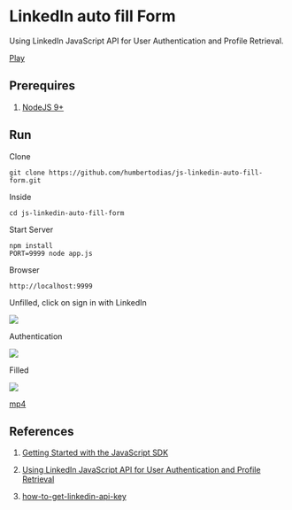 #  LinkedIn auto fill Form

Using LinkedIn JavaScript API for User Authentication and Profile Retrieval.

[Play](https://humbertodias.github.io/js-linkedin-auto-fill-form/)


## Prerequires

1. [NodeJS 9+](https://nodejs.org/en/download/)


## Run

Clone

```
git clone https://github.com/humbertodias/js-linkedin-auto-fill-form.git
```

Inside

```
cd js-linkedin-auto-fill-form
```

Start Server

```
npm install
PORT=9999 node app.js
```

Browser

```
http://localhost:9999
```

Unfilled, click on sign in with LinkedIn

![](img/unfilled.png)


Authentication

![](img/auth.png)


Filled

![](img/demo.gif)

[mp4](img/demo.mp4)


## References

1. [Getting Started with the JavaScript SDK](https://developer.linkedin.com/docs/getting-started-js-sdk#initialize)

2. [Using LinkedIn JavaScript API for User Authentication and Profile Retrieval](http://www.developer.com/lang/jscript/using-linkedin-javascript-api-for-user-authentication-and-profile-retrieval.html)

3. [how-to-get-linkedin-api-key](https://support.heateor.com/how-to-get-linkedin-api-key/)



